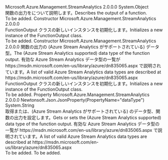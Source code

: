 <Type Name="FunctionOutput" FullName="Microsoft.Azure.Management.StreamAnalytics.Models.FunctionOutput">
  <TypeSignature Language="C#" Value="public class FunctionOutput" />
  <TypeSignature Language="ILAsm" Value=".class public auto ansi beforefieldinit FunctionOutput extends System.Object" />
  <TypeSignature Language="DocId" Value="T:Microsoft.Azure.Management.StreamAnalytics.Models.FunctionOutput" />
  <TypeSignature Language="VB.NET" Value="Public Class FunctionOutput" />
  <TypeSignature Language="F#" Value="type FunctionOutput = class" />
  <AssemblyInfo>
    <AssemblyName>Microsoft.Azure.Management.StreamAnalytics</AssemblyName>
    <AssemblyVersion>2.0.0.0</AssemblyVersion>
  </AssemblyInfo>
  <Base>
    <BaseTypeName>System.Object</BaseTypeName>
  </Base>
  <Interfaces />
  <Docs>
    <summary>
            <span data-ttu-id="58333-101">関数の出力をについて説明します。</span><span class="sxs-lookup"><span data-stu-id="58333-101">Describes the output of a function.</span></span>
            </summary>
    <remarks>To be added.</remarks>
  </Docs>
  <Members>
    <Member MemberName=".ctor">
      <MemberSignature Language="C#" Value="public FunctionOutput ();" />
      <MemberSignature Language="ILAsm" Value=".method public hidebysig specialname rtspecialname instance void .ctor() cil managed" />
      <MemberSignature Language="DocId" Value="M:Microsoft.Azure.Management.StreamAnalytics.Models.FunctionOutput.#ctor" />
      <MemberSignature Language="VB.NET" Value="Public Sub New ()" />
      <MemberType>Constructor</MemberType>
      <AssemblyInfo>
        <AssemblyName>Microsoft.Azure.Management.StreamAnalytics</AssemblyName>
        <AssemblyVersion>2.0.0.0</AssemblyVersion>
      </AssemblyInfo>
      <Parameters />
      <Docs>
        <summary>
            <span data-ttu-id="58333-102">FunctionOutput クラスの新しいインスタンスを初期化します。</span><span class="sxs-lookup"><span data-stu-id="58333-102">Initializes a new instance of the FunctionOutput class.</span></span>
            </summary>
        <remarks>To be added.</remarks>
      </Docs>
    </Member>
    <Member MemberName=".ctor">
      <MemberSignature Language="C#" Value="public FunctionOutput (string dataType = null);" />
      <MemberSignature Language="ILAsm" Value=".method public hidebysig specialname rtspecialname instance void .ctor(string dataType) cil managed" />
      <MemberSignature Language="DocId" Value="M:Microsoft.Azure.Management.StreamAnalytics.Models.FunctionOutput.#ctor(System.String)" />
      <MemberSignature Language="VB.NET" Value="Public Sub New (Optional dataType As String = null)" />
      <MemberSignature Language="F#" Value="new Microsoft.Azure.Management.StreamAnalytics.Models.FunctionOutput : string -&gt; Microsoft.Azure.Management.StreamAnalytics.Models.FunctionOutput" Usage="new Microsoft.Azure.Management.StreamAnalytics.Models.FunctionOutput dataType" />
      <MemberType>Constructor</MemberType>
      <AssemblyInfo>
        <AssemblyName>Microsoft.Azure.Management.StreamAnalytics</AssemblyName>
        <AssemblyVersion>2.0.0.0</AssemblyVersion>
      </AssemblyInfo>
      <Parameters>
        <Parameter Name="dataType" Type="System.String" />
      </Parameters>
      <Docs>
        <param name="dataType"><span data-ttu-id="58333-103">関数の出力の (Azure Stream Analytics がサポートされている) データ型。</span><span class="sxs-lookup"><span data-stu-id="58333-103">The (Azure Stream Analytics supported) data type of the function output.</span></span> <span data-ttu-id="58333-104">有効な Azure Stream Analytics データ型の一覧が https://msdn.microsoft.com/en-us/library/azure/dn835065.aspx で説明されています。</span><span class="sxs-lookup"><span data-stu-id="58333-104">A list of valid Azure Stream Analytics data types are described at https://msdn.microsoft.com/en-us/library/azure/dn835065.aspx</span></span></param>
        <summary>
            <span data-ttu-id="58333-105">FunctionOutput クラスの新しいインスタンスを初期化します。</span><span class="sxs-lookup"><span data-stu-id="58333-105">Initializes a new instance of the FunctionOutput class.</span></span>
            </summary>
        <remarks>To be added.</remarks>
      </Docs>
    </Member>
    <Member MemberName="DataType">
      <MemberSignature Language="C#" Value="public string DataType { get; set; }" />
      <MemberSignature Language="ILAsm" Value=".property instance string DataType" />
      <MemberSignature Language="DocId" Value="P:Microsoft.Azure.Management.StreamAnalytics.Models.FunctionOutput.DataType" />
      <MemberSignature Language="VB.NET" Value="Public Property DataType As String" />
      <MemberSignature Language="F#" Value="member this.DataType : string with get, set" Usage="Microsoft.Azure.Management.StreamAnalytics.Models.FunctionOutput.DataType" />
      <MemberType>Property</MemberType>
      <AssemblyInfo>
        <AssemblyName>Microsoft.Azure.Management.StreamAnalytics</AssemblyName>
        <AssemblyVersion>2.0.0.0</AssemblyVersion>
      </AssemblyInfo>
      <Attributes>
        <Attribute>
          <AttributeName>Newtonsoft.Json.JsonProperty(PropertyName="dataType")</AttributeName>
        </Attribute>
      </Attributes>
      <ReturnValue>
        <ReturnType>System.String</ReturnType>
      </ReturnValue>
      <Docs>
        <summary>
            <span data-ttu-id="58333-106">取得または、(Azure Stream Analytics がサポートされている) のデータ型、関数の出力を設定します。</span><span class="sxs-lookup"><span data-stu-id="58333-106">Gets or sets the (Azure Stream Analytics supported) data type of the function output.</span></span> <span data-ttu-id="58333-107">有効な Azure Stream Analytics データ型の一覧が https://msdn.microsoft.com/en-us/library/azure/dn835065.aspx で説明されています。</span><span class="sxs-lookup"><span data-stu-id="58333-107">A list of valid Azure Stream Analytics data types are described at https://msdn.microsoft.com/en-us/library/azure/dn835065.aspx</span></span>
            </summary>
        <value>To be added.</value>
        <remarks>To be added.</remarks>
      </Docs>
    </Member>
  </Members>
</Type>